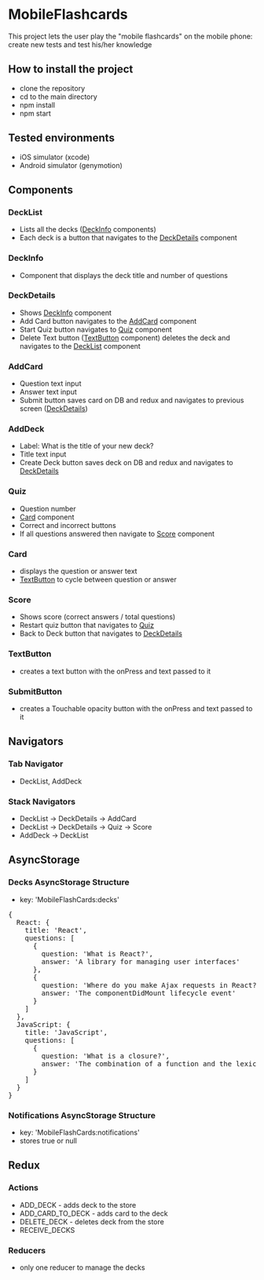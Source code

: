 # MobileFlashcards

This project lets the user play the "mobile flashcards" on the mobile phone: create new tests and test his/her knowledge

## How to install the project

- clone the repository
- cd to the main directory
- npm install
- npm start

## Tested environments

- iOS simulator (xcode)
- Android simulator (genymotion)

## Components

### DeckList

- Lists all the decks ([DeckInfo](#deckinfo) components)
- Each deck is a button that navigates to the [DeckDetails](#deckdetails) component

### DeckInfo

- Component that displays the deck title and number of questions

### DeckDetails

- Shows [DeckInfo](#deckinfo) component
- Add Card button navigates to the [AddCard](#addcard) component
- Start Quiz button navigates to [Quiz](#quiz) component
- Delete Text button ([TextButton](#textbutton) component) deletes the deck and navigates to the [DeckList](#decklist) component

### AddCard

- Question text input
- Answer text input
- Submit button saves card on DB and redux and navigates to previous screen ([DeckDetails](#deckdetails))

### AddDeck

- Label: What is the title of your new deck?
- Title text input
- Create Deck button saves deck on DB and redux and navigates to [DeckDetails](#deckdetails)

### Quiz

- Question number
- [Card](#card) component
- Correct and incorrect buttons
- If all questions answered then navigate to [Score](#score) component

### Card

- displays the question or answer text
- [TextButton](#textbutton) to cycle between question or answer

### Score

- Shows score (correct answers / total questions)
- Restart quiz button that navigates to [Quiz](#quiz)
- Back to Deck button that navigates to [DeckDetails](#deckdetails)

### TextButton

- creates a text button with the onPress and text passed to it

### SubmitButton

- creates a Touchable opacity button with the onPress and text passed to it

## Navigators

### Tab Navigator

- DeckList, AddDeck

### Stack Navigators

- DeckList -> DeckDetails -> AddCard
- DeckList -> DeckDetails -> Quiz -> Score
- AddDeck -> DeckList

## AsyncStorage

### Decks AsyncStorage Structure

- key: 'MobileFlashCards:decks'

<pre>
{
  React: {
    title: 'React',
    questions: [
      {
        question: 'What is React?',
        answer: 'A library for managing user interfaces'
      },
      {
        question: 'Where do you make Ajax requests in React?',
        answer: 'The componentDidMount lifecycle event'
      }
    ]
  },
  JavaScript: {
    title: 'JavaScript',
    questions: [
      {
        question: 'What is a closure?',
        answer: 'The combination of a function and the lexical environment within which that function was declared.'
      }
    ]
  }
}
</pre>

### Notifications AsyncStorage Structure

- key: 'MobileFlashCards:notifications'
- stores true or null

## Redux

### Actions

- ADD_DECK - adds deck to the store
- ADD_CARD_TO_DECK - adds card to the deck
- DELETE_DECK - deletes deck from the store
- RECEIVE_DECKS

### Reducers

- only one reducer to manage the decks
